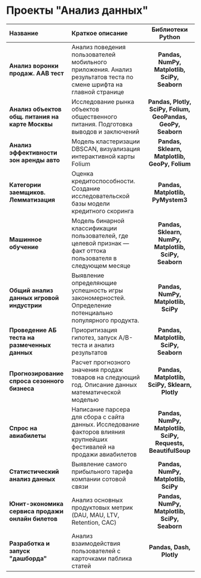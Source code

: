 # Проекты "Анализ данных" 
| Название | Краткое описание | Библиотеки Python |
| :-------------------- | :--------------------- |:---------------------------:|
| **Анализ воронки продаж. AAB тест** | Анализ поведения пользователей мобильного приложения. Анализ результатов теста по смене шрифта на главной странице | **Pandas, NumPy, Matplotlib, SciPy, Seaborn** |
| **Анализ объектов общ. питания на карте Москвы** | Исследование рынка объектов общественного питания. Подготовка выводов и заключений | **Pandas, Plotly, SciPy, Folium, GeoPandas, GeoPy, Seaborn** |
| **Анализ эффективности зон аренды авто**  | Модель кластеризации DBSCAN, визуализация интерактивной карты Folium | **Pandas, Sklearn, Matplotlib, GeoPy, Folium** |
| **Категории заемщиков. Лемматизация** | Оценка кредитоспособности. Создание исследовательской базы модели кредитного скоринга | **Pandas, Matplotlib, PyMystem3** |
| **Машинное обучение**  | Модель бинарной классификации пользователей, где целевой признак — факт оттока пользователя в следующем месяце | **Pandas, Sklearn, NumPy, Matplotlib, SciPy, Seaborn** |
| **Общий анализ данных игровой индустрии**  | Выявление определяющие успешность игры закономерностей. Определение потенциально популярного продукта. | **Pandas, NumPy, Matplotlib, SciPy** |
| **Проведение AБ теста на размеченных данных** | Приоритизация гипотез, запуск A/B-теста и анализ результатов | **Pandas, Matplotlib, SciPy, Seaborn** |
| **Прогнозирование спроса сезонного бизнеса**  | Расчет прогнозного значения продаж товаров на следующий год. Описание данных математической моделью | **Pandas, Matplotlib, SciPy, Sklearn, Plotly** |
| **Спрос на авиабилеты**  | Написание парсера для сбора с сайта данных. Исследование факторов влияния крупнейших фестивалей на продажи авиабилетов | **Pandas, NumPy, Matplotlib, SciPy, Requests, BeautifulSoup** |
| **Статистический анализ данных** | Выявление самого прибыльного тарифа компании сотовой связи | **Pandas, NumPy, Matplotlib, SciPy** |
| **Юнит-экономика сервиса продажи онлайн билетов**  | Анализ основных продуктовых метрик (DAU, MAU, LTV, Retention, CAC) | **Pandas, NumPy, Matplotlib, SciPy, Seaborn** |
| **Разработка и запуск "дашборда"**  | Анализ взаимодействия пользователей с карточками паблика статей | **Pandas, Dash, Plotly** |

